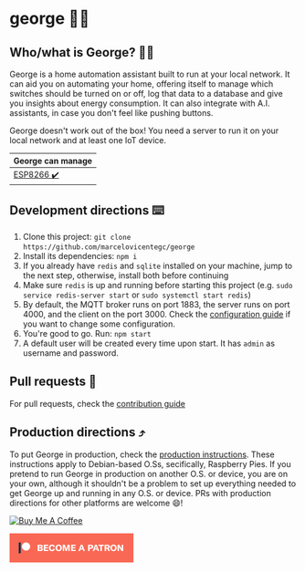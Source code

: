 # george 💁‍♂

## Who/what is George? 🤷‍♂

George is a home automation assistant built to run at your local network. It can aid you on automating your home, offering itself to manage which switches should be turned on or off, log that data to a database and give you insights about energy consumption. It can also integrate with A.I. assistants, in case you don't feel like pushing buttons.

George doesn't work out of the box! You need a server to run it on your local network and at least one IoT device.

| George can manage                   |
| ----------------------------------- |
| [ESP8266 ✔️](docs/SETUP.md#ESP8266) |

## Development directions ⌨️

1. Clone this project: `git clone https://github.com/marcelovicentegc/george`
2. Install its dependencies: `npm i`
3. If you already have `redis` and `sqlite` installed on your machine, jump to the next step, otherwise, install both before continuing
4. Make sure `redis` is up and running before starting this project (e.g. `sudo service redis-server start` or `sudo systemctl start redis`)
5. By default, the MQTT broker runs on port 1883, the server runs on port 4000, and the client on the port 3000. Check the [configuration guide](/docs/CONFIGURATION.md) if you want to change some configuration.
6. You're good to go. Run: `npm start`
7. A default user will be created every time upon start. It has `admin` as username and password.

## Pull requests 🌳

For pull requests, check the [contribution guide](docs/CONTRIBUTING.md)

## Production directions ⤴️

To put George in production, check the [production instructions](docs/PRODUCTION_DIRECTIONS.md). These instructions apply to Debian-based O.Ss, secifically, Raspberry Pies. If you pretend to run George in production on another O.S. or device, you are on your own, although it shouldn't be a problem to set up everything needed to get George up and running in any O.S. or device. PRs with production directions for other platforms are welcome 😄!

<a href="https://www.buymeacoffee.com/YkwcZVO" target="_blank"><img src="https://cdn.buymeacoffee.com/buttons/default-orange.png" alt="Buy Me A Coffee" style="height: 51px !important;width: 217px !important;" ></a>

[![Become a patron](./assets/patron.png)](https://www.patreon.com/bePatron?u=34051560)
